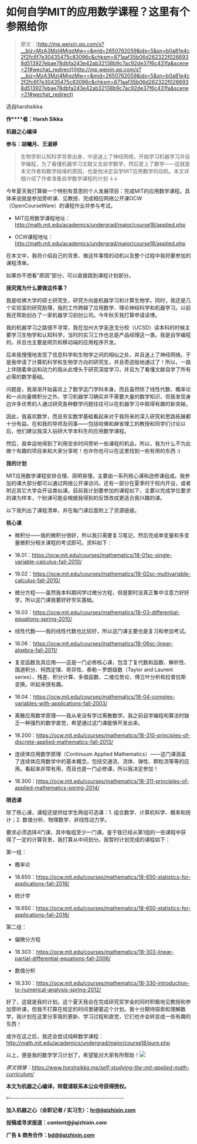# 如何自学MIT的应用数学课程？这里有个参照给你

> 原文：[http://mp.weixin.qq.com/s?__biz=MzA3MzI4MjgzMw==&mid=2650762059&idx=5&sn=b0a81e4c2f2fc6f7e30435475c83096c&chksm=871aaf35b06d262322f0266938d513927ebae78dbfa243e42ab32138b9c7ac92de37f6c431fa&scene=21#wechat_redirect](http://mp.weixin.qq.com/s?__biz=MzA3MzI4MjgzMw==&mid=2650762059&idx=5&sn=b0a81e4c2f2fc6f7e30435475c83096c&chksm=871aaf35b06d262322f0266938d513927ebae78dbfa243e42ab32138b9c7ac92de37f6c431fa&scene=21#wechat_redirect)

选自harshsikka

**作****者：Harsh Sikka**

**机器之心编译**

**参与：胡曦月、王淑婷**

> 生物学和认知科学背景出身，中途迷上了神经网络，开始学习机器学习并自学编程，为了看懂机器学习文献又去自学数学，然后爱上了数学——这就是本文作者和数学结缘的原因，也是他决定自学MIT应用数学的动机。本文详细介绍了作者准备自学数学课程的计划 ↓↓

今年夏天我打算做一个特别有意思的个人发展项目：完成MIT的应用数学课程。具体来说就是参加旁听课、见教授、完成相应网络公开课OCW（OpenCourseWare）的课程作业并参与考试。

*   MIT应用数学课程地址：http://math.mit.edu/academics/undergrad/major/course18/applied.php

*   OCW课程地址：http://math.mit.edu/academics/undergrad/major/course18/applied.php

在本文中，我将介绍自己的背景、做这件事情的动机以及整个过程中我将要参加的课程清单。

如果你不想看“原因”部分，可以直接跳到课程计划部分。

**我究竟为什么要做这件事？**

我是哈佛大学的硕士研究生，研究方向是机器学习和计算生物学。同时，我还是几个实验室的研究助理，我的工作跨越了应用数学、理论神经科学和机器学习。以前我还帮助创办了一家机器学习初创公司。今年秋天我打算申请读博。

我的机器学习之路很不寻常，我在加州大学圣迭戈分校（UCSD）读本科的时候主要学习生物学和认知科学，当时的实习工作也总是产品经理这一类。我是自学编程的，并且也主要是网页和移动端的应用程序开发。

后来我慢慢地发现了信息科学和生物学之间的相似之处，并且迷上了神经网络，于是我申请了计算机科学和生物学方向的研究生，并且奇迹般地通过了！所以，一路上伴随着幸运和动力的我从此埋头于研究深度学习，并且为了看懂文献自学了所有必需的数学基础。

问题是，我渐渐开始喜欢上了数学这门学科本身。而且虽然除了线性代数、概率论和一点向量微积分之外，学习机器学习确实并不需要大量的数学知识，但我发现身边许多优秀的人通过研究各种数学问题往往可以在机器学习中取得有趣的新突破。

因此，我喜欢数学，而且夯实数学基础看起来对于我将来的深入研究和思路拓展都十分有益。在和我的导师及同事——包括哈佛和麻省理工的教授和同学们讨论以后，他们建议我深入钻研大学本科生的应用数学课程。

然后，我幸运地得到了利用空余时间旁听一些课程的机会。所以，我为什么不为此做个有趣的项目来和大家分享呢！也许你也可以在这里找到一些有用的东西 :)

**我的计划**

MIT应用数学课程安排合理、简明易懂，主要由一系列核心课和选修课组成。我参加的课大部分都可以通过网络公开课访问，还有一部分在夏季时于校内开设，或者附近其它大学会开设类似课。目前我计划要参加的课程如下，主要以完成学位要求的课为样本，个别课可能会根据我得到的反馈改成更适合我兴趣的课。

以下我列出了课程清单，并在每门课后面附上了资源链接。

**核心课**

*   微积分——我的微积分很好，所以我只需要复习笔记，然后完成单变量和多变量微积分相关课程的考试即可。资料如下： 

*   18.01：https://ocw.mit.edu/courses/mathematics/18-01sc-single-variable-calculus-fall-2010/

*   18.02：https://ocw.mit.edu/courses/mathematics/18-02sc-multivariable-calculus-fall-2010/

*   微分方程——虽然我本科期间学过微分方程，但是那时没真正集中注意力好好学。所以这门课我要好好夯实基础。

*   18.03：https://ocw.mit.edu/courses/mathematics/18-03-differential-equations-spring-2010/

*   线性代数——我的线性代数也比较好，所以这门课主要也是复习和参加考试。

*   18.06：https://ocw.mit.edu/courses/mathematics/18-06sc-linear-algebra-fall-2011/

*   复变函数及其应用——这是一门必修核心课，包含了复代数和函数、解析性、围道积分、柯西定理、奇异性、泰勒－罗朗级数（Taylor and Laurent series）、残差、积分计算、多值函数、二维位势论、傅立叶分析和拉普拉斯变换。听起来很有趣。

*   18.04：https://ocw.mit.edu/courses/mathematics/18-04-complex-variables-with-applications-fall-2003/

*   离散应用数学原理——我从来没有学过离散数学。我之前自学编程和算法时缺乏一种强烈的数学直觉，希望通过这门课能够开发出来。

*   18.200：https://ocw.mit.edu/courses/mathematics/18-310-principles-of-discrete-applied-mathematics-fall-2013/

*   连续体应用数学原理（Continuum Applied Mathematics）——这门课涵盖了连续体应用数学中的基本概念，包括交通流、流体、弹性、颗粒流等等的应用。看起来非常有用，而且也是一门必修课，所以我决定参加！

*   18.300：https://ocw.mit.edu/courses/mathematics/18-311-principles-of-applied-mathematics-spring-2014/

**限选课**

除了核心课，课程还提供给学生两组可选课：1\. 组合数学、计算机科学、概率和统计；2\. 数值分析、物理数学、非线性动力学。

要求必须选择4门课，其中每组至少一门课。鉴于我已经从第1组的一些课程中获得了一定的计算背景，我打算从中间划分。我暂时计划完成的课程如下：

第一组：

*   概率论

*   18.650：https://ocw.mit.edu/courses/mathematics/18-650-statistics-for-applications-fall-2016/

*   统计学

*   18.650：https://ocw.mit.edu/courses/mathematics/18-650-statistics-for-applications-fall-2016/

第二组：

*   偏微分方程

*   18.303：https://ocw.mit.edu/courses/mathematics/18-303-linear-partial-differential-equations-fall-2006/

*   数值分析

*   18.330：https://ocw.mit.edu/courses/mathematics/18-330-introduction-to-numerical-analysis-spring-2012/

好了，这就是我的计划。这个夏天我会在完成研究奖学金的同时积极地见教授和参加旁听课，但我不打算在规定的时间里硬塞这个计划。我十分期待探索和理解数学，我计划在这里分享我的更新、学习过程和直觉，它们也许会转变成一些有趣的东西！

或许在这之后，我还会尝试纯粹数学课程：http://math.mit.edu/academics/undergrad/major/course18/pure.php

以上，便是我的数学学习计划了，希望能对大家有所帮助！*![](../Images/98db554c57db91144fde9866558fb8c3.jpg)*

*原文链接：https://www.harshsikka.me/self-studying-the-mit-applied-math-curriculum/*

****本文为机器之心编译，**转载请联系本公众号获得授权****。**

✄------------------------------------------------

**加入机器之心（全职记者 / 实习生）：hr@jiqizhixin.com**

**投稿或寻求报道：**content**@jiqizhixin.com**

**广告 & 商务合作：bd@jiqizhixin.com**